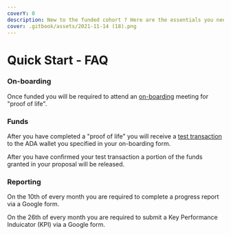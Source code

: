 ```yaml
---
coverY: 0
description: New to the funded cohort ? Here are the essentials you need to know.
cover: .gitbook/assets/2021-11-14 (18).png
---
```


# Quick Start - FAQ

### On-boarding

Once funded you will be required to attend an [on-boarding](coordinator-processes/onboarding.md) meeting for "proof of life".

### Funds

After you have completed a "proof of life" you will receive a [test transaction](https://quality-assurance-dao.gitbook.io/catalyst-coordinator/coordinator-processes/funds#test-transactions) to the ADA wallet you specified in your on-boarding form.

After you have confirmed your test transaction a portion of the funds granted in your proposal will be released.

### Reporting

On the 10th of every month you are required to complete a progress report via a Google form.

On the 26th of every month you are required to submit a Key Performance Induicator (KPI) via a Google form.





###
